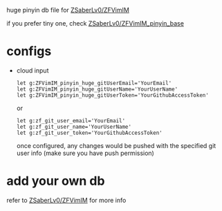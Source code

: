 
huge pinyin db file for [ZSaberLv0/ZFVimIM](https://github.com/ZSaberLv0/ZFVimIM)

if you prefer tiny one, check [ZSaberLv0/ZFVimIM_pinyin_base](https://github.com/ZSaberLv0/ZFVimIM_pinyin_base)

# configs

* cloud input

    ```
    let g:ZFVimIM_pinyin_huge_gitUserEmail='YourEmail'
    let g:ZFVimIM_pinyin_huge_gitUserName='YourUserName'
    let g:ZFVimIM_pinyin_huge_gitUserToken='YourGithubAccessToken'
    ```

    or

    ```
    let g:zf_git_user_email='YourEmail'
    let g:zf_git_user_name='YourUserName'
    let g:zf_git_user_token='YourGithubAccessToken'
    ```

    once configured, any changes would be pushed with the specified git user info
    (make sure you have push permission)


# add your own db

refer to [ZSaberLv0/ZFVimIM](https://github.com/ZSaberLv0/ZFVimIM#make-your-own-db) for more info

